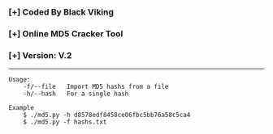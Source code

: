 ### [+] Coded By Black Viking
### [+] Online MD5 Cracker Tool
### [+] Version: V.2
------------------------------
	Usage:
		-f/--file   Import MD5 hashs from a file
		-h/--hash   For a single hash

	Example
		$ ./md5.py -h d8578edf8458ce06fbc5bb76a58c5ca4
		$ ./md5.py -f hashs.txt
